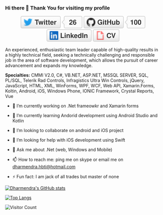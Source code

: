 ### Hi there 👋 Thank You for visiting my profile

<!--**dharamhbtik/dharamhbtik** is a ✨ _special_ ✨ repository because its `README.md` (this file) appears on your GitHub profile.-->
<p align="center">
	<a href="https://twitter.com/updateyourskill"><img src="imgs/twitter.svg" alt="Twitter"></a>
	<a href="https://github.com/dharamhbtik"><img src="imgs/github.svg" alt="GitHub"></a>
	<a href="https://www.linkedin.com/in/kumardh"><img src="imgs/linkedin.svg" alt="LinkedIn"></a>
	<a href="https://dharamhbtik.github.io/"><img src="imgs/cv.svg" alt="Curriculum Vitae"></a>
</p>

An experienced, enthusiastic team leader capable of high-quality results in a highly technical field, seeking a technically challenging and responsible job in the area of software development, which allows the pursuit of career advancement and expands my knowledge.

**Specialties:** CMMI V2.0, C#, VB.NET, ASP.NET, MSSQL SERVER, SQL, PL/SQL, Telerik Rad Controls, Infragistics Ultra Win Controls, jQuery, JavaScript, HTML, XML, WinForms, WPF, WCF, Web API, Xamarin.Forms, Koltin, Android, iOS, Windows Phone, IONIC Framework, Crystal Reports, Vue

- 🔭 I’m currently working on .Net frameowkr and Xamarin forms
- 🌱 I’m currently learning  Andorid development using Android Studio and Kotlin
- 👯 I’m looking to collaborate on android and iOS project
- 🤔 I’m looking for help with iOS development using Swift
- 💬 Ask me about .Net (web, Windows and Mobile)
- 📫 How to reach me: ping me on skype or email me on dharmendra.hbti@hotmail.com

- ⚡ Fun fact: I am jack of all trades but master of none

[![Dharmendra's GitHub stats](https://github-readme-stats.vercel.app/api?username=dharamhbtik&count_private=true&show_icons=true&theme=radical)](https://github.com/dharamhbtik/github-readme-stats)

[![Top Langs](https://github-readme-stats.vercel.app/api/top-langs/?username=dharamhbtik&layout=compact)](https://github.com/dharamhbtik/github-readme-stats)

![Visitor Count](https://profile-counter.glitch.me/dharamhbtik/count.svg)

